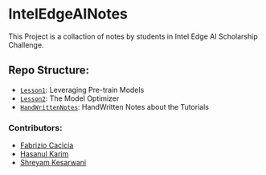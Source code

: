 # IntelEdgeAINotes #
This Project is a collaction of notes by students in Intel Edge AI Scholarship Challenge.

## Repo Structure: ##
+ [`Lesson1`](/Notes/Lesson2): Leveraging Pre-train Models
+ [`Lesson2`](/Notes/Lesson3): The Model Optimizer
+ [`HandWrittenNotes`](/Notes/General): HandWritten Notes about the Tutorials

### Contributors: ###
+ [Fabrizio Cacicia](https://github.com/fabriziocacicia)
+ [Hasanul Karim](https://github.com/hasanulkarim)
+ [Shreyam Kesarwani](https://github.com/k12shreyam)
